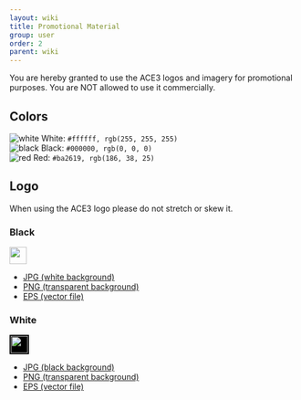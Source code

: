 ```yaml
---
layout: wiki
title: Promotional Material
group: user
order: 2
parent: wiki
---
```


You are hereby granted to use the ACE3 logos and imagery for promotional purposes. You are NOT allowed to use it commercially.

## Colors

![white](https://cloud.githubusercontent.com/assets/1235520/6618806/d19959e4-c8c5-11e4-85f4-814c93ec7778.jpg) White: `#ffffff, rgb(255, 255, 255)`<br/>
![black](https://cloud.githubusercontent.com/assets/1235520/6618807/d2c7bf0e-c8c5-11e4-8c43-6de02d47898c.jpg) Black: `#000000, rgb(0, 0, 0)`<br/>
![red](https://cloud.githubusercontent.com/assets/1235520/6618808/d3e6a62a-c8c5-11e4-9313-4db522a40117.jpg) Red: `#ba2619, rgb(186, 38, 25)`

## Logo
When using the ACE3 logo please do not stretch or skew it.

### Black

<img src="{{ site.baseurl }}/img/ace3-logo-black-small.png" height="30" />

* [JPG (white background)](https://github.com/KoffeinFlummi/ACE3/blob/master/extras/assets/logo/black/ACE3-Logo.jpg)
* [PNG (transparent background)](https://github.com/KoffeinFlummi/ACE3/blob/master/extras/assets/logo/black/ACE3-Logo.png)
* [EPS (vector file)](https://github.com/KoffeinFlummi/ACE3/blob/master/extras/assets/logo/black/ACE3-Logo.eps)

### White

<img src="{{ site.baseurl }}/img/ace3-logo-white-small.png" height="30" style="background-color: black; padding: 2px;" />

* [JPG (black background)](https://github.com/KoffeinFlummi/ACE3/blob/master/extras/assets/logo/white/ACE3-Logo.jpg)
* [PNG (transparent background)](https://github.com/KoffeinFlummi/ACE3/blob/master/extras/assets/logo/white/ACE3-Logo.png)
* [EPS (vector file)](https://github.com/KoffeinFlummi/ACE3/blob/master/extras/assets/logo/white/ACE3-Logo.eps)